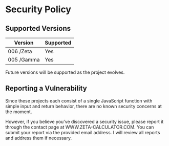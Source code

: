 # Security Policy

## Supported Versions

| Version                      | Supported    |
| ---------------------------- | ------------ |
| 006 /Zeta                    | Yes          |
| 005 /Gamma                   | Yes          |
Future versions will be supported as the project evolves.

## Reporting a Vulnerability

Since these projects each consist of a single JavaScript function with simple input and return behavior, there are no known security concerns at the moment.

However, if you believe you’ve discovered a security issue, please report it through the contact page at WWW.ZETA-CALCULATOR.COM.
You can submit your report via the provided email address.
I will review all reports and address them if necessary.
